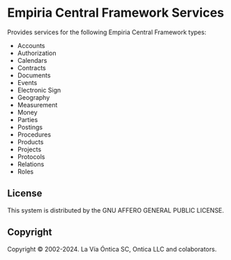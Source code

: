﻿# Empiria Central Framework Services

Provides services for the following Empiria Central Framework types:

-  Accounts
-  Authorization
-  Calendars
-  Contracts
-  Documents
-  Events
-  Electronic Sign
-  Geography
-  Measurement
-  Money
-  Parties
-  Postings
-  Procedures
-  Products
-  Projects
-  Protocols
-  Relations
-  Roles

## License

This system is distributed by the GNU AFFERO GENERAL PUBLIC LICENSE.

## Copyright

Copyright © 2002-2024. La Vía Óntica SC, Ontica LLC and colaborators.
